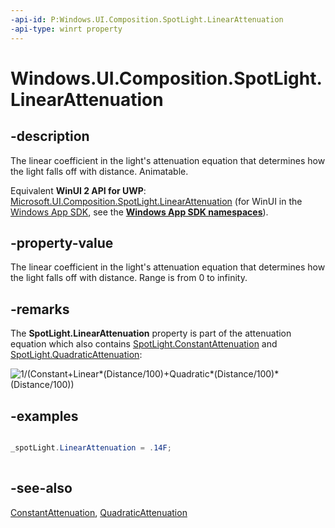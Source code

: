 ```yaml
---
-api-id: P:Windows.UI.Composition.SpotLight.LinearAttenuation
-api-type: winrt property
---
```


<!-- Property syntax
public float LinearAttenuation { get;  set; }
-->

# Windows.UI.Composition.SpotLight.LinearAttenuation

## -description
The linear coefficient in the light's attenuation equation that determines how the light falls off with distance. Animatable.

Equivalent **WinUI 2 API for UWP**: [Microsoft.UI.Composition.SpotLight.LinearAttenuation](/windows/winui/api/microsoft.ui.composition.spotlight.linearattenuation) (for WinUI in the [Windows App SDK](/windows/apps/windows-app-sdk/), see the **[Windows App SDK namespaces](/windows/windows-app-sdk/api/winrt/)**).

## -property-value
The linear coefficient in the light's attenuation equation that determines how the light falls off with distance. Range is from 0 to infinity.

## -remarks
The 
    **SpotLight.LinearAttenuation**
   property is part of the attenuation equation which also contains [SpotLight.ConstantAttenuation](spotlight_constantattenuation.md) and [SpotLight.QuadraticAttenuation](spotlight_quadraticattenuation.md):

<img src="images/attenuationequation.png" alt="1/(Constant+Linear*(Distance/100)+Quadratic*(Distance/100)*(Distance/100))" />

## -examples
```csharp

_spotLight.LinearAttenuation = .14F; 
         
```



## -see-also
[ConstantAttenuation](spotlight_constantattenuation.md), [QuadraticAttenuation](spotlight_quadraticattenuation.md)

